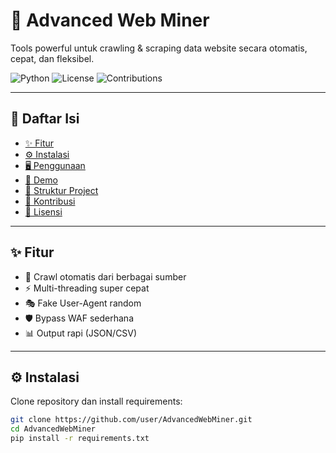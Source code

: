# 🚀 Advanced Web Miner

Tools powerful untuk crawling & scraping data website secara otomatis, cepat, dan fleksibel.

![Python](https://img.shields.io/badge/Python-3.10-blue)
![License](https://img.shields.io/badge/license-MIT-green)
![Contributions](https://img.shields.io/badge/contributions-welcome-orange)

---

## 📑 Daftar Isi
- [✨ Fitur](#-fitur)
- [⚙️ Instalasi](#-instalasi)
- [🖥️ Penggunaan](#-penggunaan)
- [📸 Demo](#-demo)
- [📂 Struktur Project](#-struktur-project)
- [🤝 Kontribusi](#-kontribusi)
- [📜 Lisensi](#-lisensi)

---

## ✨ Fitur
- 🔎 Crawl otomatis dari berbagai sumber
- ⚡ Multi-threading super cepat
- 🎭 Fake User-Agent random
- 🛡️ Bypass WAF sederhana
- 📊 Output rapi (JSON/CSV)

---

## ⚙️ Instalasi
Clone repository dan install requirements:
```bash
git clone https://github.com/user/AdvancedWebMiner.git
cd AdvancedWebMiner
pip install -r requirements.txt
